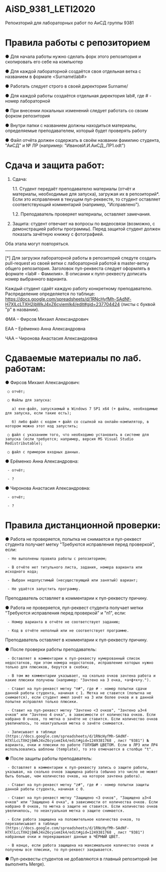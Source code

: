 # AiSD_9381_LETI2020
Репоизторий для лабораторных работ по АиСД группы 9381
# Правила работы с репозиторием
   ● Для начала работы нужно сделать форк этого репозитория и скопировать его себе на компьютер

   ● Для каждой лабораторной создаётся своя отдельная ветка c названием в формате <Surname\lab#>

   ● Работать следует строго в своей директории Surname/

   ● Для каждой работы создаётся отдельная директория lab#, где # - номер лабораторной

   ● При внесении локальных изменений следует работать со своим форком репозитория

   ● Внутри папки с названием должны находиться материалы, определяемые преподавателем, который будет проверять работу

   ● Файл отчёта должен содержать в своём названии фамилию студента, "АиСД" и № ЛР (например: "ИвановИ.И.АиСД_ЛР1.odt")


# Сдача и защита работ:
1. Сдача:

   1.1. Студент передаёт преподавателю материалы (отчёт и материалы, необходимые для запуска), загружая их в репозиторий*. Если это исправления в текущем пул-реквесте, то студент оставляет соответствующий комментарий (например, "Исправлено").

   1.2. Преподаватель проверяет материалы, оставляет замечания.

2. Защита: студент отвечает на вопросы по видеосвязи (возможно, с демонстрацией работы программы). Перед защитой студент должен показать зачётную книжку с фотографией.

Оба этапа могут повторяться.

---

   [*] Для загрузки лабораторной работы в репозиторий следуте создать pull-request из своей ветки с лабораторной работой в master-ветку общего репозитория. Заголовок пул-реквеста следует оформлять в формате <lab# - Фамилия>. В описании к пулл-реквесту дописать номер выбранного варианта.

   Каждый студент сдаёт каждую работу конкретному преподавателю. Распределение определяется по таблице: https://docs.google.com/spreadsheets/d/1RNcHyfMh-SAdNf-H7XlLcLTXH2jbWkJ4xZ6cyiemIk4/edit#gid=237704424 (листы с буквой "р" в названии).

   ФМА – Фирсов Михаил Александрович

   ЕАА – Ерёменко Анна Александровна

   ЧАА – Чиронова Анастасия Александровна

   # Сдаваемые материалы по лаб. работам:
   ● Фирсов Михаил Александрович:

     ○ отчёт;

     ○ Файлы для запуска:

       а) exe-файл, запускаемый в Windows 7 SP1 x64 (+ файлы, необходимые для запуска, если такие есть);
 
       б) либо файл с кодом + файл со ссылкой на онлайн-компилятор, в котором можно этот код запустить;

     ○ файл с указанием того, что необходимо установить в системе для запуска (если требуется; например, версия MS Visual Studio Redistributable);

     ○ файл с примером входных данных.

   ● Ерёменко Анна Александровна:

     - отчёт;

     - ?

   ● Чиронова Анастасия Александровна:

     - отчёт;

     - ?

   # Правила дистанционной проверки:
   ● Работа не проверяется, попытка не снимается и пул-реквест студента получает метку "Требуются исправления перед проверкой", если:

     - Не выполнены правила работы с репозиторием;

     - В отчёте нет титульного листа, задания, номера варианта или исходного кода;

     - Выбран недопустимый (несуществующий или занятый) вариант;

     - Не удаётся запустить программу.

   Преподаватель оставляет в комментарии к пул-реквесту причину.

   ● Работа не проверяется, пул-реквест студента получает метки "Требуются исправления перед проверкой" и "п1", если:

     - Номер варианта в отчёте не соответствует заданию;

     - Код в отчёте неполный или не соответствует программе.

   Преподаватель оставляет в комментарии к пул-реквесту причину.

   ● После проверки работы преподаватель:

     - Оставляет в комментарии к пул-реквесту нумерованный список недостатков, при этом номера недостатков, исправление которых нужно только для плюсиков, берутся в скобки;

     - В том же комментарии указывает, на сколько очков зачтена работа и какие плюсики получены (например: "Зачтено на 3 очка, +а+ф+к+у.").

     - Ставит на пул-реквест метку "п#", где # - номер попытки сдачи данной работы студента, начиная с 1. Метка не ставится (попытка не снимается), если студент имел зачёт на 3 или более очков и в данной попытке исправлял только плюсики.

     - Ставит на пул-реквест метку "Зачтено <3 очков", "Зачтено ≥3<4 очков" или "Зачтено 4 очка", в зависимости от количества очков. Если набрано 0 очков, то метка о зачёте не ставится. Если количество очков увеличилось, то неактуальная метка о зачёте снимается.

     - Записывает в таблице (https://docs.google.com/spreadsheets/d/1RNcHyfMh-SAdNf-H7XlLcLTXH2jbWkJ4xZ6cyiemIk4/edit#gid=1249381768 , лист "9381") № варианта, очки и плюсики по работе ГОЛУБЫМ ЦВЕТОМ. Если в ЛР3 или ЛР4 использовались шаблоны (template), то это отмечается в столбце "t".

   ● После защиты работы преподаватель:

     - Оставляет в комментарии к пул-реквесту запись о защите работы, указывая, на сколько очков защищена работа (обычно это число не может быть больше, чем количество очков, на которое зачтена работа).

     - Ставит на пул-реквест метку "z#", где # - номер попытки защиты данной работы студента, начиная с 0.

     - Ставит на пул-реквест метку "Защищено <3 очков", "Защищено ≥3<4 очков" или "Защищено 4 очка", в зависимости от количества очков. Если набрано 0 очков, то метка о защите не ставится. Если количество очков увеличилось, то неактуальная метка о защите снимается.

     - Если работа защищена на положительное количество очков, то перезаписывает в таблице (https://docs.google.com/spreadsheets/d/1RNcHyfMh-SAdNf-H7XlLcLTXH2jbWkJ4xZ6cyiemIk4/edit#gid=1249381768 , лист "9381") набранные очки и перекрашивает данные в ЧЁРНЫЙ ЦВЕТ.

     - В конце, если работа защищена на максимальное количество очков и получены все плюсики, то пул-реквест закрывается.

   ● Пул-реквесты студентов не добавляются в главный репозиторий (не выполнять Merge).
